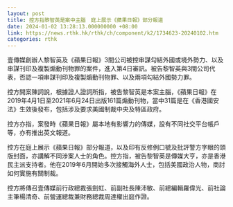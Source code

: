 ```yaml
---
layout: post
title: 控方指黎智英是案中主腦　庭上展示《蘋果日報》部分報道
date: 2024-01-02 13:28:13.000000000 +08:00
link: https://news.rthk.hk/rthk/ch/component/k2/1734623-20240102.htm
categories: rthk
---
```


壹傳媒創辦人黎智英及《蘋果日報》3間公司被控串謀勾結外國或境外勢力、以及串謀刊印及複製煽動刊物罪的案件，進入第4日審訊。被告黎智英與3間公司代表，否認一項串謀刊印及複製煽動刊物罪、以及兩項勾結外國勢力罪。

控方開案陳詞說，根據證人證詞所指，被告黎智英是本案主腦，《蘋果日報》在2019年4月1日至2021年6月24日出版161篇煽動刊物，當中31篇是在《香港國安法》生效後發布，包括涉及要求美國制裁中央及特區政府。

控方亦指，案發時《蘋果日報》屬本地有影響力的傳媒，設有不同社交平台帳戶等，亦有推出英文報道。

控方在庭上展示《蘋果日報》部分報道，以及印有反修例口號及批評警方字眼的頭版封面，亦講解不同涉案人士的角色。控方指，被告黎智英是傳媒大亨，亦是香港民主派支持者。他在2019年6月開始多次接觸海外人士，包括美國政治人物，商討如何實施有關制裁。

控方將傳召壹傳媒前行政總裁張劍虹、前副社長陳沛敏、前總編輯羅偉光、前社論主筆楊清奇、前營運總裁兼財務總裁周達權出庭作證。

